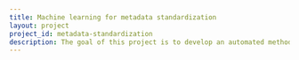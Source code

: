 ```yaml
---
title: Machine learning for metadata standardization
layout: project
project_id: metadata-standardization
description: The goal of this project is to develop an automated method for standardizing unstructured metadata to existing ontologies.
---
```

